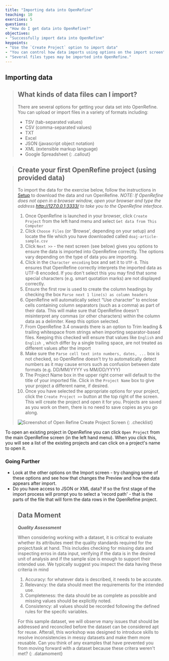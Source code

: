 ```yaml
---
title: "Importing data into OpenRefine"
teaching: 10
exercises: 5
questions:
- "How do I get data into OpenRefine?"
objectives:
- "Successfully import data into OpenRefine"
keypoints:
- "Use the `Create Project` option to import data"
- "You can control how data imports using options on the import screen"
- "Several files types may be imported into OpenRefine."
---
```


## Importing data

>## What kinds of data files can I import?
>There are several options for getting your data set into OpenRefine. You can upload or import files in a variety of formats including:
>
>* TSV (tab-separated values)
>* CSV (comma-separated values)
>* TXT
>* Excel
>* JSON (javascript object notation)
>* XML (extensible markup language)
>* Google Spreadsheet
{: .callout}

>## Create your first OpenRefine project (using provided data)
>
> To import the data for the exercise below, follow the instructions in [Setup](https://librarycarpentry.github.io/lc-open-refine/setup.html) to download the data and run OpenRefine. *NOTE: If OpenRefine does not open in a browser window, open your browser and type the address <http://127.0.0.1:3333/> to take you to the OpenRefine interface.*
>
>1. Once OpenRefine is launched in your browser, click `Create Project` from the left hand menu and select `Get data from This Computer`
>2. Click `Choose Files` (or 'Browse', depending on your setup) and locate the file which you have downloaded called `doaj-article-sample.csv`
>3. Click `Next >>` - the next screen (see below) gives you options to ensure the data is imported into OpenRefine correctly. The options vary depending on the type of data you are importing.
>4. Click in the `Character encoding` box and set it to `UTF-8`. This ensures that OpenRefine correctly interprets the imported data as UTF-8 encoded. If you don't select this you may find that some special characters (e.g. smart quotation marks) are not displayed correctly.
>5. Ensure the first row is used to create the column headings by checking the box `Parse next 1 line(s) as column headers`
>6. OpenRefine will automatically select “Use character” to enclose cells containing column separators (such as a comma) as part of their data. This will make sure that OpenRefine doesn't misinterpret any commas (or other characters) within the column data as a delimiter. Keep this option selected.
>7. From OpenRefine 3.4 onwards there is an option to Trim leading & trailing whitespace from strings when importing separator-based files. Keeping this checked will ensure that values like `English` and `English `, which differ by a single trailing space, are not treated as different values after the import
>8. Make sure the `Parse cell text into numbers, dates, ...` box is not checked, so OpenRefine doesn't try to automatically detect numbers as it may cause errors such as confusion between date formats (e.g. DD/MM/YYYY vs MM/DD/YYYY)
>9. The Project Name box in the upper right corner will default to the title of your imported file. Click in the `Project Name` box to give your project a different name, if desired.
>10. Once you have selected the appropriate options for your project, click the `Create Project >>` button at the top right of the screen. This will create the project and open it for you. Projects are saved as you work on them, there is no need to save copies as you go along.
>   
> ![Screenshot of Open Refine Create Project Screen](../assets/img/openrefine_ui.png)
{: .checklist}

To open an existing project in OpenRefine you can click `Open Project` from the main OpenRefine screen (in the left hand menu). When you click this, you will see a list of the existing projects and can click on a project's name to open it.

### Going Further
* Look at the other options on the Import screen - try changing some of these options and see how that changes the Preview and how the data appears after import.
* Do you have access to JSON or XML data? If so the first stage of the import process will prompt you to select a 'record path' - that is the parts of the file that will form the data rows in the OpenRefine project.


>## Data Moment
>
>***Quality Assessment***
>
>When considering working with a dataset, it is critical to evaluate whether its attributes meet the quality standards required for the project/task at hand. This includes checking for missing data and inspecting erros in data input, verifying if the data is in the desired unit of analysis and if the sample size is enough to support their intended use. We typically suggest you inspect the data having these criteria in mind
>
>1. Accuracy: for whatever data is described, it needs to be accurate.
>2. Relevancy: the data should meet the requirements for the intended use.
>3. Completeness: the data should be as complete as possible and missing values should be explicitly noted.
>4. Consistency: all values should be recorded following the defined rules for the specifc variables.
>
>For this sample dataset, we will observe many issues that should be addressed and reconciled before the dataset can be considered apt for reuse. Afterall, this workshop was designed to introduce skills to resolve inconsistencies in messy datasets and make them more reusable. Can you think of any examples that have prevented you from moving forward with a dataset because these critera weren't met?
{: .datamoment}
